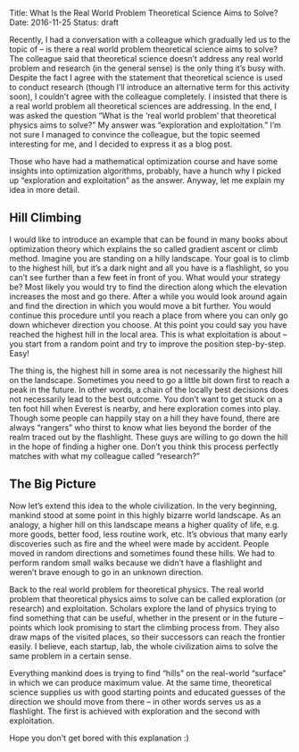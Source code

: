 Title: What Is the Real World Problem Theoretical Science Aims to Solve?
Date: 2016-11-25
Status: draft

Recently, I had a conversation with a colleague which gradually led us to
the topic of – is there a real world problem theoretical science aims to
solve? The colleague said that theoretical science doesn’t address any real
world problem and research (in the general sense) is the only thing it’s
busy with. Despite the fact I agree with the statement that theoretical
science is used to conduct research (though I’ll introduce an alternative
term for this activity soon), I couldn’t agree with the colleague
completely. I insisted that there is a real world problem all theoretical
sciences are addressing. In the end, I was asked the question “What is the
‘real world problem’ that theoretical physics aims to solve?” My answer was
“exploration and exploitation.” I’m not sure I managed to convince the
colleague, but the topic seemed interesting for me, and I decided to express
it as a blog post.

Those who have had a mathematical optimization course and have some insights
into optimization algorithms, probably, have a hunch why I picked up
“exploration and exploitation” as the answer. Anyway, let me explain my idea
in more detail.

## Hill Climbing

I would like to introduce an example that can be found in many books about
optimization theory which explains the so called gradient ascent or climb
method. Imagine you are standing on a hilly landscape. Your goal is to climb
to the highest hill, but it’s a dark night and all you have is a flashlight,
so you can’t see further than a few feet in front of you. What would your
strategy be? Most likely you would try to find the direction along which the
elevation increases the most and go there. After a while you would look
around again and find the direction in which you would move a bit further.
You would continue this procedure until you reach a place from where you can
only go down whichever direction you choose. At this point you could say you
have reached the highest hill in the local area. This is what exploitation
is about – you start from a random point and try to improve the position
step-by-step. Easy!

The thing is, the highest hill in some area is not necessarily the highest
hill on the landscape. Sometimes you need to go a little bit down first to
reach a peak in the future. In other words, a chain of the locally best
decisions does not necessarily lead to the best outcome. You don’t want to
get stuck on a ten foot hill when Everest is nearby, and here exploration
comes into play. Though some people can happily stay on a hill they have
found, there are always “rangers” who thirst to know what lies beyond the
border of the realm traced out by the flashlight. These guys are willing to
go down the hill in the hope of finding a higher one. Don’t you think this
process perfectly matches with what my colleague called “research?”

## The Big Picture

Now let’s extend this idea to the whole civilization. In the very beginning,
mankind stood at some point in this highly bizarre world landscape. As an
analogy, a higher hill on this landscape means a higher quality of life,
e.g. more goods, better food, less routine work, etc. It’s obvious that many
early discoveries such as fire and the wheel were made by accident. People
moved in random directions and sometimes found these hills. We had to
perform random small walks because we didn’t have a flashlight and weren’t
brave enough to go in an unknown direction.

Back to the real world problem for theoretical physics. The real world
problem that theoretical physics aims to solve can be called exploration (or
research) and exploitation. Scholars explore the land of physics trying to
find something that can be useful, whether in the present or in the future –
points which look promising to start the climbing process from. They also
draw maps of the visited places, so their successors can reach the frontier
easily. I believe, each startup, lab, the whole civilization aims to solve
the same problem in a certain sense.

Everything mankind does is trying to find “hills” on the real-world
“surface” in which we can produce maximum value. At the same time,
theoretical science supplies us with good starting points and educated
guesses of the direction we should move from there – in other words serves
us as a flashlight. The first is achieved with exploration and the second
with exploitation.

Hope you don't get bored with this explanation :)
